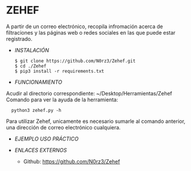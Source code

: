 # **ZEHEF**

A partir de un correo electrónico, recopila infromación acerca de filtraciones y las páginas web o redes sociales en las que puede estar registrado.

- *INSTALACIÓN*

      $ git clone https://github.com/N0rz3/Zehef.git
      $ cd ./Zehef
      $ pip3 install -r requirements.txt

- *FUNCIONAMIENTO*

Acudir al directorio correspondiente: ~/Desktop/Herramientas/Zehef
Comando para ver la ayuda de la herramienta:

      python3 zehef.py -h

Para utilizar Zehef, unicamente es necesario sumarle al comando anterior, una dirección de correo electrónico cualquiera.

- *EJEMPLO USO PRÁCTICO*



- *ENLACES EXTERNOS*

  - Github: https://github.com/N0rz3/Zehef
